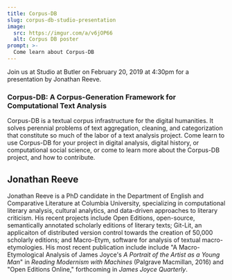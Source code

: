 ```yaml
---
title: Corpus-DB
slug: corpus-db-studio-presentation
image: 
  src: https://imgur.com/a/v6jOP66
  alt: Corpus DB poster
prompt: >-
  Come learn about Corpus-DB
---
```


Join us at Studio at Butler on February 20, 2019 at 4:30pm for a presentation by Jonathan Reeve.

### Corpus-DB: A Corpus-Generation Framework for Computational Text Analysis

Corpus-DB is a textual corpus infrastructure for the digital humanities. It solves perennial problems of text aggregation, cleaning, and categorization that constitute so much of the labor of a text analysis project. Come learn to use Corpus-DB for your project in digital analysis, digital history, or computational social science, or come to learn more about the Corpus-DB project, and how to contribute.

## Jonathan Reeve

Jonathan Reeve is a PhD candidate in the Department of English and Comparative Literature at Columbia University, specializing in computational literary analysis, cultural analytics, and data-driven approaches to literary criticism. His recent projects include Open Editions, open-source, semantically annotated scholarly editions of literary texts; Git-Lit, an applicaiton of distributed version control towards the creation of 50,000 scholarly editions; and Macro-Etym, software for analysis of textual macro-etymologies. His most recent publication include include "A Macro-Etymological Analysis of James Joyce's *A Portrait of the Artist as a Young Man*" in *Reading Modernism with Machines* (Palgrave Macmillan, 2016) and "Open Editions Online," forthcoming in *James Joyce Quarterly*. 
